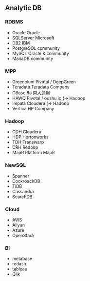 Analytic DB
---

### RDBMS

* Oracle		Oracle
* SQLServer		Microsoft
* DB2           IBM
* PostgreSQL	community
* MySQL			Oracle & community
* MariaDB		community

### MPP

* Greenplum     Pivotal / DeepGreen
* Teradata      Teradata Company
* GBase 8a      南大通用
* HAWQ  		Pivotal / oushu.io  (-> Hadoop
* Impala		Cloudera            (-> Hadoop
* Vertica		HP Company          

### Hadoop  

* CDH  						Cloudera   
* HDP  						Hortonworks   
* TDH  						Transwarp  
* CRH  						Redoop  
* MapR Platform 			MapR  

### NewSQL

* Spanner 
* CockroachDB 
* TiDB 
* Cassandra 
* SearchDB 

### Cloud

* AWS
* Aliyun
* Azure
* OpenStack 

### BI

* metabase
* redash
* tableau
* Qlik








